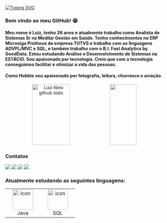 [![Typing SVG](https://readme-typing-svg.herokuapp.com/?color=ffffff&size=35&center=true&vCenter=true&width=1000&lines=Oi,+Eu+sou+o+Luiz,bem+vindo+ao+meu+perfil!;Atualmente+trabalho+com+a+linguagem+ADVPL+e+SQL;:%29)](https://git.io/typing-svg)

### Bem vindo ao meu GitHub! :grin:
   
#### Meu nome é Luiz, tenho 26 anos e atualmente trabalho como Analista de Sistemas Sr na Medilar Gestão em Saúde. Tenho conhecimentos no ERP Microsiga Protheus da empresa TOTVS e trabalho com as linguagens ADVPL/MVC e SQL, e também trabalho com o B.I. Fast Analytics by GoodData. Estou estudando Análise e Desenvolvimento de Sistemas na ESTÁCIO. Sou apaixonado por tecnologia. Creio que com a tecnologia conseguimos facilitar e otimizar a vida das pessoas. 
#### Como Hobbie sou apaixonado por fotografia, leitura, churrasco e aviação. 

<div align="center">  
  <img width="49%" height="195px" src="https://github-readme-stats.vercel.app/api?username=lneto10&show_icons=true&count_private=true&hide_border=true&title_color=00bfbf&icon_color=00bfbf&text_color=c9d1d9&bg_color=0d1117" alt="Luiz Neto github stats" /> 
  <img width="41%" height="195px" src="https://github-readme-stats.vercel.app/api/top-langs/?username=lneto10&layout=compact&hide_border=true&title_color=00bfbf&text_color=00bfbf&bg_color=0d1117" />
</div>

### Contatos

[<img src = "https://img.shields.io/badge/-Instagram-%23E4405F?style=for-the-badge&logo=instagram&logoColor=white">](https://www.instagram.com/lneto10/)
[<img src = "https://img.shields.io/badge/-Instagram-%23E4405F?style=for-the-badge&logo=instagram&logoColor=white">](https://www.instagram.com/luiznetofotografia/)
<a href = "mailto:luiznetodw@gmail.com"><img src="https://img.shields.io/badge/Gmail-D14836?style=for-the-badge&logo=gmail&logoColor=white" target="_blank"></a>
 <a id="linkedin" href="https://www.linkedin.com/in/luiz-neto-5a467b6a/">
    <img src="https://img.shields.io/badge/LinkedIn-0077B5?style=for-the-badge&logo=linkedin&logoColor=white"/>
</a>


### Atualmente estudando as seguintes linguagens:


<table align="center">

  <tr>
    <td align="center" width="96">
      <a href="#macropower-tech">
        <img src="https://techstack-generator.vercel.app/java-icon.svg" alt="icon" width="65" height="65" />
      </a>
      <br>Java
    </td>
    <td align="center" width="96">
        <img src="https://cdn-icons-png.flaticon.com/512/3161/3161133.png" alt="icon" width="65" height="65" />
      <br>SQL
    </td>
</tr>

</table>
  
